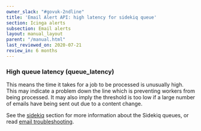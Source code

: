 ```yaml
---
owner_slack: "#govuk-2ndline"
title: 'Email Alert API: high latency for sidekiq queue'
section: Icinga alerts
subsection: Email alerts
layout: manual_layout
parent: "/manual.html"
last_reviewed_on: 2020-07-21
review_in: 6 months
---
```


### High queue latency (queue_latency)

This means the time it takes for a job to be processed is unusually high. This
may indicate a problem down the line which is preventing workers from being
processed. It may also imply the threshold is too low if a large number of
emails have being sent out due to a content change.

See the [sidekiq][sidekiq] section for more information about the Sidekiq queues,
or read [email troubleshooting].

[email troubleshooting]: /manual/email-troubleshooting.html
[sidekiq]: /manual/sidekiq.html
